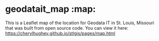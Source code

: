 # geodatait_map :map:

This is a Leaflet map of the location for Geodata IT in St. Louis, Missouri that was built from open source code. You can view it here: https://cherylhughey.github.io/stlgis/pages/map.html
